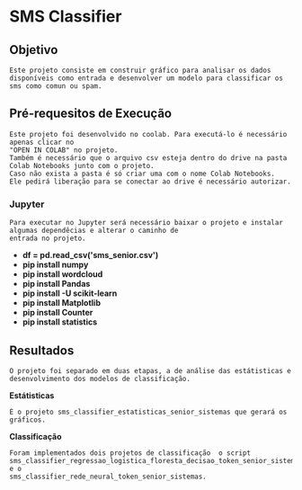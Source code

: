 
# SMS Classifier

## Objetivo
    Este projeto consiste em construir gráfico para analisar os dados disponíveis como entrada e desenvolver um modelo para classificar os sms como comun ou spam.

## Pré-requesitos de Execução
    Este projeto foi desenvolvido no coolab. Para executá-lo é necessário apenas clicar no 
    "OPEN IN COLAB" no projeto. 
    Também é necessário que o arquivo csv esteja dentro do drive na pasta 
    Colab Notebooks junto com o projeto.
    Caso não exista a pasta é só criar uma com o nome Colab Notebooks.
    Ele pedirá liberação para se conectar ao drive é necessário autorizar.

    
### Jupyter
    Para executar no Jupyter será necessário baixar o projeto e instalar algumas dependêcias e alterar o caminho de 
    entrada no projeto.
    
-   **df = pd.read_csv('sms_senior.csv')**
-   **pip install numpy**
-   **pip install wordcloud**
-   **pip install Pandas**
-   **pip install -U scikit-learn**
-   **pip install Matplotlib**
-   **pip install Counter**
-   **pip install statistics**


## Resultados
    O projeto foi separado em duas etapas, a de análise das estátisticas e desenvolvimento dos modelos de classificação.

**Estátisticas**
   
    É o projeto sms_classifier_estatisticas_senior_sistemas que gerará os gráficos.


**Classificação**
   
    Foram implementados dois projetos de classificação  o script 
    sms_classifier_regressao_logistica_floresta_decisao_token_senior_sistemas e o 
    sms_classifier_rede_neural_token_senior_sistemas.
    


